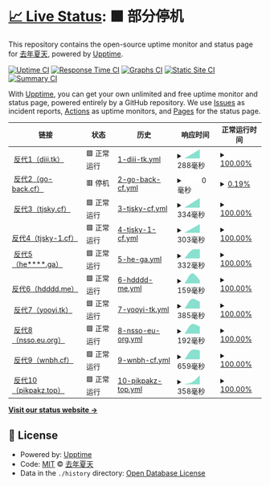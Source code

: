 # [📈 Live Status](https://demo.upptime.js.org): <!--live status--> **🟧 部分停机**

This repository contains the open-source uptime monitor and status page for [去年夏天](https://www.tjsky.net), powered by [Upptime](https://github.com/upptime/upptime).

[![Uptime CI](https://github.com/tjsky/upptime/workflows/Uptime%20CI/badge.svg)](https://github.com/tjsky/upptime/actions?query=workflow%3A%22Uptime+CI%22)
[![Response Time CI](https://github.com/tjsky/upptime/workflows/Response%20Time%20CI/badge.svg)](https://github.com/tjsky/upptime/actions?query=workflow%3A%22Response+Time+CI%22)
[![Graphs CI](https://github.com/tjsky/upptime/workflows/Graphs%20CI/badge.svg)](https://github.com/tjsky/upptime/actions?query=workflow%3A%22Graphs+CI%22)
[![Static Site CI](https://github.com/tjsky/upptime/workflows/Static%20Site%20CI/badge.svg)](https://github.com/tjsky/upptime/actions?query=workflow%3A%22Static+Site+CI%22)
[![Summary CI](https://github.com/tjsky/upptime/workflows/Summary%20CI/badge.svg)](https://github.com/tjsky/upptime/actions?query=workflow%3A%22Summary+CI%22)

With [Upptime](https://upptime.js.org), you can get your own unlimited and free uptime monitor and status page, powered entirely by a GitHub repository. We use [Issues](https://github.com/tjsky/upptime/issues) as incident reports, [Actions](https://github.com/tjsky/upptime/actions) as uptime monitors, and [Pages](https://demo.upptime.js.org) for the status page.

<!--start: status pages-->
<!-- This summary is generated by Upptime (https://github.com/upptime/upptime) -->
<!-- Do not edit this manually, your changes will be overwritten -->
<!-- prettier-ignore -->
| 链接 | 状态 | 历史 | 响应时间 | 正常运行时间 |
| --- | ------ | ------- | ------------- | ------ |
| <img alt="" src="https://favicons.githubusercontent.com/diii.tk" height="13"> [反代1（diii.tk）](https://diii.tk/https://1.1.1.1/cdn-cgi/trace) | 🟩 正常运行 | [1-diii-tk.yml](https://github.com/tjsky/upptime/commits/HEAD/history/1-diii-tk.yml) | <details><summary><img alt="响应时间图像" src="./graphs/1-diii-tk/response-time-week.png" height="20"> 288毫秒</summary><br><a href="https://demo.upptime.js.org/history/1-diii-tk"><img alt="响应时间 288" src="https://img.shields.io/endpoint?url=https%3A%2F%2Fraw.githubusercontent.com%2Ftjsky%2Fupptime%2FHEAD%2Fapi%2F1-diii-tk%2Fresponse-time.json"></a><br><a href="https://demo.upptime.js.org/history/1-diii-tk"><img alt="24 小时响应时间 288" src="https://img.shields.io/endpoint?url=https%3A%2F%2Fraw.githubusercontent.com%2Ftjsky%2Fupptime%2FHEAD%2Fapi%2F1-diii-tk%2Fresponse-time-day.json"></a><br><a href="https://demo.upptime.js.org/history/1-diii-tk"><img alt="7 天正常运行时间 288" src="https://img.shields.io/endpoint?url=https%3A%2F%2Fraw.githubusercontent.com%2Ftjsky%2Fupptime%2FHEAD%2Fapi%2F1-diii-tk%2Fresponse-time-week.json"></a><br><a href="https://demo.upptime.js.org/history/1-diii-tk"><img alt="30天的正常运行时间 288" src="https://img.shields.io/endpoint?url=https%3A%2F%2Fraw.githubusercontent.com%2Ftjsky%2Fupptime%2FHEAD%2Fapi%2F1-diii-tk%2Fresponse-time-month.json"></a><br><a href="https://demo.upptime.js.org/history/1-diii-tk"><img alt="1年的正常运行时间 288" src="https://img.shields.io/endpoint?url=https%3A%2F%2Fraw.githubusercontent.com%2Ftjsky%2Fupptime%2FHEAD%2Fapi%2F1-diii-tk%2Fresponse-time-year.json"></a></details> | <details><summary><a href="https://demo.upptime.js.org/history/1-diii-tk">100.00%</a></summary><a href="https://demo.upptime.js.org/history/1-diii-tk"><img alt="正常运行时间 100.00%" src="https://img.shields.io/endpoint?url=https%3A%2F%2Fraw.githubusercontent.com%2Ftjsky%2Fupptime%2FHEAD%2Fapi%2F1-diii-tk%2Fuptime.json"></a><br><a href="https://demo.upptime.js.org/history/1-diii-tk"><img alt="24 小时正常运行时间 100.00%" src="https://img.shields.io/endpoint?url=https%3A%2F%2Fraw.githubusercontent.com%2Ftjsky%2Fupptime%2FHEAD%2Fapi%2F1-diii-tk%2Fuptime-day.json"></a><br><a href="https://demo.upptime.js.org/history/1-diii-tk"><img alt="7 天正常运行时间 100.00%" src="https://img.shields.io/endpoint?url=https%3A%2F%2Fraw.githubusercontent.com%2Ftjsky%2Fupptime%2FHEAD%2Fapi%2F1-diii-tk%2Fuptime-week.json"></a><br><a href="https://demo.upptime.js.org/history/1-diii-tk"><img alt="30天的正常运行时间 100.00%" src="https://img.shields.io/endpoint?url=https%3A%2F%2Fraw.githubusercontent.com%2Ftjsky%2Fupptime%2FHEAD%2Fapi%2F1-diii-tk%2Fuptime-month.json"></a><br><a href="https://demo.upptime.js.org/history/1-diii-tk"><img alt="1年的正常运行时间 100.00%" src="https://img.shields.io/endpoint?url=https%3A%2F%2Fraw.githubusercontent.com%2Ftjsky%2Fupptime%2FHEAD%2Fapi%2F1-diii-tk%2Fuptime-year.json"></a></details>
| <img alt="" src="https://favicons.githubusercontent.com/api-pikpak.go-back.cf" height="13"> [反代2（go-back.cf）](https://api-pikpak.go-back.cf/https://1.1.1.1/cdn-cgi/trace) | 🟥 停机 | [2-go-back-cf.yml](https://github.com/tjsky/upptime/commits/HEAD/history/2-go-back-cf.yml) | <details><summary><img alt="响应时间图像" src="./graphs/2-go-back-cf/response-time-week.png" height="20"> 0毫秒</summary><br><a href="https://demo.upptime.js.org/history/2-go-back-cf"><img alt="响应时间 0" src="https://img.shields.io/endpoint?url=https%3A%2F%2Fraw.githubusercontent.com%2Ftjsky%2Fupptime%2FHEAD%2Fapi%2F2-go-back-cf%2Fresponse-time.json"></a><br><a href="https://demo.upptime.js.org/history/2-go-back-cf"><img alt="24 小时响应时间 0" src="https://img.shields.io/endpoint?url=https%3A%2F%2Fraw.githubusercontent.com%2Ftjsky%2Fupptime%2FHEAD%2Fapi%2F2-go-back-cf%2Fresponse-time-day.json"></a><br><a href="https://demo.upptime.js.org/history/2-go-back-cf"><img alt="7 天正常运行时间 0" src="https://img.shields.io/endpoint?url=https%3A%2F%2Fraw.githubusercontent.com%2Ftjsky%2Fupptime%2FHEAD%2Fapi%2F2-go-back-cf%2Fresponse-time-week.json"></a><br><a href="https://demo.upptime.js.org/history/2-go-back-cf"><img alt="30天的正常运行时间 0" src="https://img.shields.io/endpoint?url=https%3A%2F%2Fraw.githubusercontent.com%2Ftjsky%2Fupptime%2FHEAD%2Fapi%2F2-go-back-cf%2Fresponse-time-month.json"></a><br><a href="https://demo.upptime.js.org/history/2-go-back-cf"><img alt="1年的正常运行时间 0" src="https://img.shields.io/endpoint?url=https%3A%2F%2Fraw.githubusercontent.com%2Ftjsky%2Fupptime%2FHEAD%2Fapi%2F2-go-back-cf%2Fresponse-time-year.json"></a></details> | <details><summary><a href="https://demo.upptime.js.org/history/2-go-back-cf">0.19%</a></summary><a href="https://demo.upptime.js.org/history/2-go-back-cf"><img alt="正常运行时间 0.19%" src="https://img.shields.io/endpoint?url=https%3A%2F%2Fraw.githubusercontent.com%2Ftjsky%2Fupptime%2FHEAD%2Fapi%2F2-go-back-cf%2Fuptime.json"></a><br><a href="https://demo.upptime.js.org/history/2-go-back-cf"><img alt="24 小时正常运行时间 0.19%" src="https://img.shields.io/endpoint?url=https%3A%2F%2Fraw.githubusercontent.com%2Ftjsky%2Fupptime%2FHEAD%2Fapi%2F2-go-back-cf%2Fuptime-day.json"></a><br><a href="https://demo.upptime.js.org/history/2-go-back-cf"><img alt="7 天正常运行时间 0.19%" src="https://img.shields.io/endpoint?url=https%3A%2F%2Fraw.githubusercontent.com%2Ftjsky%2Fupptime%2FHEAD%2Fapi%2F2-go-back-cf%2Fuptime-week.json"></a><br><a href="https://demo.upptime.js.org/history/2-go-back-cf"><img alt="30天的正常运行时间 0.19%" src="https://img.shields.io/endpoint?url=https%3A%2F%2Fraw.githubusercontent.com%2Ftjsky%2Fupptime%2FHEAD%2Fapi%2F2-go-back-cf%2Fuptime-month.json"></a><br><a href="https://demo.upptime.js.org/history/2-go-back-cf"><img alt="1年的正常运行时间 0.19%" src="https://img.shields.io/endpoint?url=https%3A%2F%2Fraw.githubusercontent.com%2Ftjsky%2Fupptime%2FHEAD%2Fapi%2F2-go-back-cf%2Fuptime-year.json"></a></details>
| <img alt="" src="https://favicons.githubusercontent.com/api-pikpak.tjsky.cf" height="13"> [反代3（tjsky.cf）](https://api-pikpak.tjsky.cf/https://1.1.1.1/cdn-cgi/trace) | 🟩 正常运行 | [3-tjsky-cf.yml](https://github.com/tjsky/upptime/commits/HEAD/history/3-tjsky-cf.yml) | <details><summary><img alt="响应时间图像" src="./graphs/3-tjsky-cf/response-time-week.png" height="20"> 334毫秒</summary><br><a href="https://demo.upptime.js.org/history/3-tjsky-cf"><img alt="响应时间 334" src="https://img.shields.io/endpoint?url=https%3A%2F%2Fraw.githubusercontent.com%2Ftjsky%2Fupptime%2FHEAD%2Fapi%2F3-tjsky-cf%2Fresponse-time.json"></a><br><a href="https://demo.upptime.js.org/history/3-tjsky-cf"><img alt="24 小时响应时间 334" src="https://img.shields.io/endpoint?url=https%3A%2F%2Fraw.githubusercontent.com%2Ftjsky%2Fupptime%2FHEAD%2Fapi%2F3-tjsky-cf%2Fresponse-time-day.json"></a><br><a href="https://demo.upptime.js.org/history/3-tjsky-cf"><img alt="7 天正常运行时间 334" src="https://img.shields.io/endpoint?url=https%3A%2F%2Fraw.githubusercontent.com%2Ftjsky%2Fupptime%2FHEAD%2Fapi%2F3-tjsky-cf%2Fresponse-time-week.json"></a><br><a href="https://demo.upptime.js.org/history/3-tjsky-cf"><img alt="30天的正常运行时间 334" src="https://img.shields.io/endpoint?url=https%3A%2F%2Fraw.githubusercontent.com%2Ftjsky%2Fupptime%2FHEAD%2Fapi%2F3-tjsky-cf%2Fresponse-time-month.json"></a><br><a href="https://demo.upptime.js.org/history/3-tjsky-cf"><img alt="1年的正常运行时间 334" src="https://img.shields.io/endpoint?url=https%3A%2F%2Fraw.githubusercontent.com%2Ftjsky%2Fupptime%2FHEAD%2Fapi%2F3-tjsky-cf%2Fresponse-time-year.json"></a></details> | <details><summary><a href="https://demo.upptime.js.org/history/3-tjsky-cf">100.00%</a></summary><a href="https://demo.upptime.js.org/history/3-tjsky-cf"><img alt="正常运行时间 100.00%" src="https://img.shields.io/endpoint?url=https%3A%2F%2Fraw.githubusercontent.com%2Ftjsky%2Fupptime%2FHEAD%2Fapi%2F3-tjsky-cf%2Fuptime.json"></a><br><a href="https://demo.upptime.js.org/history/3-tjsky-cf"><img alt="24 小时正常运行时间 100.00%" src="https://img.shields.io/endpoint?url=https%3A%2F%2Fraw.githubusercontent.com%2Ftjsky%2Fupptime%2FHEAD%2Fapi%2F3-tjsky-cf%2Fuptime-day.json"></a><br><a href="https://demo.upptime.js.org/history/3-tjsky-cf"><img alt="7 天正常运行时间 100.00%" src="https://img.shields.io/endpoint?url=https%3A%2F%2Fraw.githubusercontent.com%2Ftjsky%2Fupptime%2FHEAD%2Fapi%2F3-tjsky-cf%2Fuptime-week.json"></a><br><a href="https://demo.upptime.js.org/history/3-tjsky-cf"><img alt="30天的正常运行时间 100.00%" src="https://img.shields.io/endpoint?url=https%3A%2F%2Fraw.githubusercontent.com%2Ftjsky%2Fupptime%2FHEAD%2Fapi%2F3-tjsky-cf%2Fuptime-month.json"></a><br><a href="https://demo.upptime.js.org/history/3-tjsky-cf"><img alt="1年的正常运行时间 100.00%" src="https://img.shields.io/endpoint?url=https%3A%2F%2Fraw.githubusercontent.com%2Ftjsky%2Fupptime%2FHEAD%2Fapi%2F3-tjsky-cf%2Fuptime-year.json"></a></details>
| <img alt="" src="https://favicons.githubusercontent.com/api-pikpak.tjsky-1.cf" height="13"> [反代4（tjsky-1.cf）](https://api-pikpak.tjsky-1.cf/https://1.1.1.1/cdn-cgi/trace) | 🟩 正常运行 | [4-tjsky-1-cf.yml](https://github.com/tjsky/upptime/commits/HEAD/history/4-tjsky-1-cf.yml) | <details><summary><img alt="响应时间图像" src="./graphs/4-tjsky-1-cf/response-time-week.png" height="20"> 303毫秒</summary><br><a href="https://demo.upptime.js.org/history/4-tjsky-1-cf"><img alt="响应时间 303" src="https://img.shields.io/endpoint?url=https%3A%2F%2Fraw.githubusercontent.com%2Ftjsky%2Fupptime%2FHEAD%2Fapi%2F4-tjsky-1-cf%2Fresponse-time.json"></a><br><a href="https://demo.upptime.js.org/history/4-tjsky-1-cf"><img alt="24 小时响应时间 303" src="https://img.shields.io/endpoint?url=https%3A%2F%2Fraw.githubusercontent.com%2Ftjsky%2Fupptime%2FHEAD%2Fapi%2F4-tjsky-1-cf%2Fresponse-time-day.json"></a><br><a href="https://demo.upptime.js.org/history/4-tjsky-1-cf"><img alt="7 天正常运行时间 303" src="https://img.shields.io/endpoint?url=https%3A%2F%2Fraw.githubusercontent.com%2Ftjsky%2Fupptime%2FHEAD%2Fapi%2F4-tjsky-1-cf%2Fresponse-time-week.json"></a><br><a href="https://demo.upptime.js.org/history/4-tjsky-1-cf"><img alt="30天的正常运行时间 303" src="https://img.shields.io/endpoint?url=https%3A%2F%2Fraw.githubusercontent.com%2Ftjsky%2Fupptime%2FHEAD%2Fapi%2F4-tjsky-1-cf%2Fresponse-time-month.json"></a><br><a href="https://demo.upptime.js.org/history/4-tjsky-1-cf"><img alt="1年的正常运行时间 303" src="https://img.shields.io/endpoint?url=https%3A%2F%2Fraw.githubusercontent.com%2Ftjsky%2Fupptime%2FHEAD%2Fapi%2F4-tjsky-1-cf%2Fresponse-time-year.json"></a></details> | <details><summary><a href="https://demo.upptime.js.org/history/4-tjsky-1-cf">100.00%</a></summary><a href="https://demo.upptime.js.org/history/4-tjsky-1-cf"><img alt="正常运行时间 100.00%" src="https://img.shields.io/endpoint?url=https%3A%2F%2Fraw.githubusercontent.com%2Ftjsky%2Fupptime%2FHEAD%2Fapi%2F4-tjsky-1-cf%2Fuptime.json"></a><br><a href="https://demo.upptime.js.org/history/4-tjsky-1-cf"><img alt="24 小时正常运行时间 100.00%" src="https://img.shields.io/endpoint?url=https%3A%2F%2Fraw.githubusercontent.com%2Ftjsky%2Fupptime%2FHEAD%2Fapi%2F4-tjsky-1-cf%2Fuptime-day.json"></a><br><a href="https://demo.upptime.js.org/history/4-tjsky-1-cf"><img alt="7 天正常运行时间 100.00%" src="https://img.shields.io/endpoint?url=https%3A%2F%2Fraw.githubusercontent.com%2Ftjsky%2Fupptime%2FHEAD%2Fapi%2F4-tjsky-1-cf%2Fuptime-week.json"></a><br><a href="https://demo.upptime.js.org/history/4-tjsky-1-cf"><img alt="30天的正常运行时间 100.00%" src="https://img.shields.io/endpoint?url=https%3A%2F%2Fraw.githubusercontent.com%2Ftjsky%2Fupptime%2FHEAD%2Fapi%2F4-tjsky-1-cf%2Fuptime-month.json"></a><br><a href="https://demo.upptime.js.org/history/4-tjsky-1-cf"><img alt="1年的正常运行时间 100.00%" src="https://img.shields.io/endpoint?url=https%3A%2F%2Fraw.githubusercontent.com%2Ftjsky%2Fupptime%2FHEAD%2Fapi%2F4-tjsky-1-cf%2Fuptime-year.json"></a></details>
| <img alt="" src="https://favicons.githubusercontent.com/pikpak.he13797739994.ga" height="13"> [反代5（he****.ga）](https://pikpak.he13797739994.ga/https://1.1.1.1/cdn-cgi/trace) | 🟩 正常运行 | [5-he-ga.yml](https://github.com/tjsky/upptime/commits/HEAD/history/5-he-ga.yml) | <details><summary><img alt="响应时间图像" src="./graphs/5-he-ga/response-time-week.png" height="20"> 332毫秒</summary><br><a href="https://demo.upptime.js.org/history/5-he-ga"><img alt="响应时间 332" src="https://img.shields.io/endpoint?url=https%3A%2F%2Fraw.githubusercontent.com%2Ftjsky%2Fupptime%2FHEAD%2Fapi%2F5-he-ga%2Fresponse-time.json"></a><br><a href="https://demo.upptime.js.org/history/5-he-ga"><img alt="24 小时响应时间 332" src="https://img.shields.io/endpoint?url=https%3A%2F%2Fraw.githubusercontent.com%2Ftjsky%2Fupptime%2FHEAD%2Fapi%2F5-he-ga%2Fresponse-time-day.json"></a><br><a href="https://demo.upptime.js.org/history/5-he-ga"><img alt="7 天正常运行时间 332" src="https://img.shields.io/endpoint?url=https%3A%2F%2Fraw.githubusercontent.com%2Ftjsky%2Fupptime%2FHEAD%2Fapi%2F5-he-ga%2Fresponse-time-week.json"></a><br><a href="https://demo.upptime.js.org/history/5-he-ga"><img alt="30天的正常运行时间 332" src="https://img.shields.io/endpoint?url=https%3A%2F%2Fraw.githubusercontent.com%2Ftjsky%2Fupptime%2FHEAD%2Fapi%2F5-he-ga%2Fresponse-time-month.json"></a><br><a href="https://demo.upptime.js.org/history/5-he-ga"><img alt="1年的正常运行时间 332" src="https://img.shields.io/endpoint?url=https%3A%2F%2Fraw.githubusercontent.com%2Ftjsky%2Fupptime%2FHEAD%2Fapi%2F5-he-ga%2Fresponse-time-year.json"></a></details> | <details><summary><a href="https://demo.upptime.js.org/history/5-he-ga">100.00%</a></summary><a href="https://demo.upptime.js.org/history/5-he-ga"><img alt="正常运行时间 100.00%" src="https://img.shields.io/endpoint?url=https%3A%2F%2Fraw.githubusercontent.com%2Ftjsky%2Fupptime%2FHEAD%2Fapi%2F5-he-ga%2Fuptime.json"></a><br><a href="https://demo.upptime.js.org/history/5-he-ga"><img alt="24 小时正常运行时间 100.00%" src="https://img.shields.io/endpoint?url=https%3A%2F%2Fraw.githubusercontent.com%2Ftjsky%2Fupptime%2FHEAD%2Fapi%2F5-he-ga%2Fuptime-day.json"></a><br><a href="https://demo.upptime.js.org/history/5-he-ga"><img alt="7 天正常运行时间 100.00%" src="https://img.shields.io/endpoint?url=https%3A%2F%2Fraw.githubusercontent.com%2Ftjsky%2Fupptime%2FHEAD%2Fapi%2F5-he-ga%2Fuptime-week.json"></a><br><a href="https://demo.upptime.js.org/history/5-he-ga"><img alt="30天的正常运行时间 100.00%" src="https://img.shields.io/endpoint?url=https%3A%2F%2Fraw.githubusercontent.com%2Ftjsky%2Fupptime%2FHEAD%2Fapi%2F5-he-ga%2Fuptime-month.json"></a><br><a href="https://demo.upptime.js.org/history/5-he-ga"><img alt="1年的正常运行时间 100.00%" src="https://img.shields.io/endpoint?url=https%3A%2F%2Fraw.githubusercontent.com%2Ftjsky%2Fupptime%2FHEAD%2Fapi%2F5-he-ga%2Fuptime-year.json"></a></details>
| <img alt="" src="https://favicons.githubusercontent.com/pikpak.hdddd.me" height="13"> [反代6（hdddd.me）](https://pikpak.hdddd.me/https://1.1.1.1/cdn-cgi/trace) | 🟩 正常运行 | [6-hdddd-me.yml](https://github.com/tjsky/upptime/commits/HEAD/history/6-hdddd-me.yml) | <details><summary><img alt="响应时间图像" src="./graphs/6-hdddd-me/response-time-week.png" height="20"> 159毫秒</summary><br><a href="https://demo.upptime.js.org/history/6-hdddd-me"><img alt="响应时间 159" src="https://img.shields.io/endpoint?url=https%3A%2F%2Fraw.githubusercontent.com%2Ftjsky%2Fupptime%2FHEAD%2Fapi%2F6-hdddd-me%2Fresponse-time.json"></a><br><a href="https://demo.upptime.js.org/history/6-hdddd-me"><img alt="24 小时响应时间 159" src="https://img.shields.io/endpoint?url=https%3A%2F%2Fraw.githubusercontent.com%2Ftjsky%2Fupptime%2FHEAD%2Fapi%2F6-hdddd-me%2Fresponse-time-day.json"></a><br><a href="https://demo.upptime.js.org/history/6-hdddd-me"><img alt="7 天正常运行时间 159" src="https://img.shields.io/endpoint?url=https%3A%2F%2Fraw.githubusercontent.com%2Ftjsky%2Fupptime%2FHEAD%2Fapi%2F6-hdddd-me%2Fresponse-time-week.json"></a><br><a href="https://demo.upptime.js.org/history/6-hdddd-me"><img alt="30天的正常运行时间 159" src="https://img.shields.io/endpoint?url=https%3A%2F%2Fraw.githubusercontent.com%2Ftjsky%2Fupptime%2FHEAD%2Fapi%2F6-hdddd-me%2Fresponse-time-month.json"></a><br><a href="https://demo.upptime.js.org/history/6-hdddd-me"><img alt="1年的正常运行时间 159" src="https://img.shields.io/endpoint?url=https%3A%2F%2Fraw.githubusercontent.com%2Ftjsky%2Fupptime%2FHEAD%2Fapi%2F6-hdddd-me%2Fresponse-time-year.json"></a></details> | <details><summary><a href="https://demo.upptime.js.org/history/6-hdddd-me">100.00%</a></summary><a href="https://demo.upptime.js.org/history/6-hdddd-me"><img alt="正常运行时间 100.00%" src="https://img.shields.io/endpoint?url=https%3A%2F%2Fraw.githubusercontent.com%2Ftjsky%2Fupptime%2FHEAD%2Fapi%2F6-hdddd-me%2Fuptime.json"></a><br><a href="https://demo.upptime.js.org/history/6-hdddd-me"><img alt="24 小时正常运行时间 100.00%" src="https://img.shields.io/endpoint?url=https%3A%2F%2Fraw.githubusercontent.com%2Ftjsky%2Fupptime%2FHEAD%2Fapi%2F6-hdddd-me%2Fuptime-day.json"></a><br><a href="https://demo.upptime.js.org/history/6-hdddd-me"><img alt="7 天正常运行时间 100.00%" src="https://img.shields.io/endpoint?url=https%3A%2F%2Fraw.githubusercontent.com%2Ftjsky%2Fupptime%2FHEAD%2Fapi%2F6-hdddd-me%2Fuptime-week.json"></a><br><a href="https://demo.upptime.js.org/history/6-hdddd-me"><img alt="30天的正常运行时间 100.00%" src="https://img.shields.io/endpoint?url=https%3A%2F%2Fraw.githubusercontent.com%2Ftjsky%2Fupptime%2FHEAD%2Fapi%2F6-hdddd-me%2Fuptime-month.json"></a><br><a href="https://demo.upptime.js.org/history/6-hdddd-me"><img alt="1年的正常运行时间 100.00%" src="https://img.shields.io/endpoint?url=https%3A%2F%2Fraw.githubusercontent.com%2Ftjsky%2Fupptime%2FHEAD%2Fapi%2F6-hdddd-me%2Fuptime-year.json"></a></details>
| <img alt="" src="https://favicons.githubusercontent.com/pan.yooyi.tk" height="13"> [反代7（yooyi.tk）](https://pan.yooyi.tk/https://1.1.1.1/cdn-cgi/trace) | 🟩 正常运行 | [7-yooyi-tk.yml](https://github.com/tjsky/upptime/commits/HEAD/history/7-yooyi-tk.yml) | <details><summary><img alt="响应时间图像" src="./graphs/7-yooyi-tk/response-time-week.png" height="20"> 385毫秒</summary><br><a href="https://demo.upptime.js.org/history/7-yooyi-tk"><img alt="响应时间 385" src="https://img.shields.io/endpoint?url=https%3A%2F%2Fraw.githubusercontent.com%2Ftjsky%2Fupptime%2FHEAD%2Fapi%2F7-yooyi-tk%2Fresponse-time.json"></a><br><a href="https://demo.upptime.js.org/history/7-yooyi-tk"><img alt="24 小时响应时间 385" src="https://img.shields.io/endpoint?url=https%3A%2F%2Fraw.githubusercontent.com%2Ftjsky%2Fupptime%2FHEAD%2Fapi%2F7-yooyi-tk%2Fresponse-time-day.json"></a><br><a href="https://demo.upptime.js.org/history/7-yooyi-tk"><img alt="7 天正常运行时间 385" src="https://img.shields.io/endpoint?url=https%3A%2F%2Fraw.githubusercontent.com%2Ftjsky%2Fupptime%2FHEAD%2Fapi%2F7-yooyi-tk%2Fresponse-time-week.json"></a><br><a href="https://demo.upptime.js.org/history/7-yooyi-tk"><img alt="30天的正常运行时间 385" src="https://img.shields.io/endpoint?url=https%3A%2F%2Fraw.githubusercontent.com%2Ftjsky%2Fupptime%2FHEAD%2Fapi%2F7-yooyi-tk%2Fresponse-time-month.json"></a><br><a href="https://demo.upptime.js.org/history/7-yooyi-tk"><img alt="1年的正常运行时间 385" src="https://img.shields.io/endpoint?url=https%3A%2F%2Fraw.githubusercontent.com%2Ftjsky%2Fupptime%2FHEAD%2Fapi%2F7-yooyi-tk%2Fresponse-time-year.json"></a></details> | <details><summary><a href="https://demo.upptime.js.org/history/7-yooyi-tk">100.00%</a></summary><a href="https://demo.upptime.js.org/history/7-yooyi-tk"><img alt="正常运行时间 100.00%" src="https://img.shields.io/endpoint?url=https%3A%2F%2Fraw.githubusercontent.com%2Ftjsky%2Fupptime%2FHEAD%2Fapi%2F7-yooyi-tk%2Fuptime.json"></a><br><a href="https://demo.upptime.js.org/history/7-yooyi-tk"><img alt="24 小时正常运行时间 100.00%" src="https://img.shields.io/endpoint?url=https%3A%2F%2Fraw.githubusercontent.com%2Ftjsky%2Fupptime%2FHEAD%2Fapi%2F7-yooyi-tk%2Fuptime-day.json"></a><br><a href="https://demo.upptime.js.org/history/7-yooyi-tk"><img alt="7 天正常运行时间 100.00%" src="https://img.shields.io/endpoint?url=https%3A%2F%2Fraw.githubusercontent.com%2Ftjsky%2Fupptime%2FHEAD%2Fapi%2F7-yooyi-tk%2Fuptime-week.json"></a><br><a href="https://demo.upptime.js.org/history/7-yooyi-tk"><img alt="30天的正常运行时间 100.00%" src="https://img.shields.io/endpoint?url=https%3A%2F%2Fraw.githubusercontent.com%2Ftjsky%2Fupptime%2FHEAD%2Fapi%2F7-yooyi-tk%2Fuptime-month.json"></a><br><a href="https://demo.upptime.js.org/history/7-yooyi-tk"><img alt="1年的正常运行时间 100.00%" src="https://img.shields.io/endpoint?url=https%3A%2F%2Fraw.githubusercontent.com%2Ftjsky%2Fupptime%2FHEAD%2Fapi%2F7-yooyi-tk%2Fuptime-year.json"></a></details>
| <img alt="" src="https://favicons.githubusercontent.com/pikpak.nsso.eu.org" height="13"> [反代8（nsso.eu.org）](https://pikpak.nsso.eu.org/https://1.1.1.1/cdn-cgi/trace) | 🟩 正常运行 | [8-nsso-eu-org.yml](https://github.com/tjsky/upptime/commits/HEAD/history/8-nsso-eu-org.yml) | <details><summary><img alt="响应时间图像" src="./graphs/8-nsso-eu-org/response-time-week.png" height="20"> 192毫秒</summary><br><a href="https://demo.upptime.js.org/history/8-nsso-eu-org"><img alt="响应时间 192" src="https://img.shields.io/endpoint?url=https%3A%2F%2Fraw.githubusercontent.com%2Ftjsky%2Fupptime%2FHEAD%2Fapi%2F8-nsso-eu-org%2Fresponse-time.json"></a><br><a href="https://demo.upptime.js.org/history/8-nsso-eu-org"><img alt="24 小时响应时间 192" src="https://img.shields.io/endpoint?url=https%3A%2F%2Fraw.githubusercontent.com%2Ftjsky%2Fupptime%2FHEAD%2Fapi%2F8-nsso-eu-org%2Fresponse-time-day.json"></a><br><a href="https://demo.upptime.js.org/history/8-nsso-eu-org"><img alt="7 天正常运行时间 192" src="https://img.shields.io/endpoint?url=https%3A%2F%2Fraw.githubusercontent.com%2Ftjsky%2Fupptime%2FHEAD%2Fapi%2F8-nsso-eu-org%2Fresponse-time-week.json"></a><br><a href="https://demo.upptime.js.org/history/8-nsso-eu-org"><img alt="30天的正常运行时间 192" src="https://img.shields.io/endpoint?url=https%3A%2F%2Fraw.githubusercontent.com%2Ftjsky%2Fupptime%2FHEAD%2Fapi%2F8-nsso-eu-org%2Fresponse-time-month.json"></a><br><a href="https://demo.upptime.js.org/history/8-nsso-eu-org"><img alt="1年的正常运行时间 192" src="https://img.shields.io/endpoint?url=https%3A%2F%2Fraw.githubusercontent.com%2Ftjsky%2Fupptime%2FHEAD%2Fapi%2F8-nsso-eu-org%2Fresponse-time-year.json"></a></details> | <details><summary><a href="https://demo.upptime.js.org/history/8-nsso-eu-org">100.00%</a></summary><a href="https://demo.upptime.js.org/history/8-nsso-eu-org"><img alt="正常运行时间 100.00%" src="https://img.shields.io/endpoint?url=https%3A%2F%2Fraw.githubusercontent.com%2Ftjsky%2Fupptime%2FHEAD%2Fapi%2F8-nsso-eu-org%2Fuptime.json"></a><br><a href="https://demo.upptime.js.org/history/8-nsso-eu-org"><img alt="24 小时正常运行时间 100.00%" src="https://img.shields.io/endpoint?url=https%3A%2F%2Fraw.githubusercontent.com%2Ftjsky%2Fupptime%2FHEAD%2Fapi%2F8-nsso-eu-org%2Fuptime-day.json"></a><br><a href="https://demo.upptime.js.org/history/8-nsso-eu-org"><img alt="7 天正常运行时间 100.00%" src="https://img.shields.io/endpoint?url=https%3A%2F%2Fraw.githubusercontent.com%2Ftjsky%2Fupptime%2FHEAD%2Fapi%2F8-nsso-eu-org%2Fuptime-week.json"></a><br><a href="https://demo.upptime.js.org/history/8-nsso-eu-org"><img alt="30天的正常运行时间 100.00%" src="https://img.shields.io/endpoint?url=https%3A%2F%2Fraw.githubusercontent.com%2Ftjsky%2Fupptime%2FHEAD%2Fapi%2F8-nsso-eu-org%2Fuptime-month.json"></a><br><a href="https://demo.upptime.js.org/history/8-nsso-eu-org"><img alt="1年的正常运行时间 100.00%" src="https://img.shields.io/endpoint?url=https%3A%2F%2Fraw.githubusercontent.com%2Ftjsky%2Fupptime%2FHEAD%2Fapi%2F8-nsso-eu-org%2Fuptime-year.json"></a></details>
| <img alt="" src="https://favicons.githubusercontent.com/pikpak-web.wnbh.cf" height="13"> [反代9（wnbh.cf）](https://pikpak-web.wnbh.cf/https://1.1.1.1/cdn-cgi/trace) | 🟩 正常运行 | [9-wnbh-cf.yml](https://github.com/tjsky/upptime/commits/HEAD/history/9-wnbh-cf.yml) | <details><summary><img alt="响应时间图像" src="./graphs/9-wnbh-cf/response-time-week.png" height="20"> 659毫秒</summary><br><a href="https://demo.upptime.js.org/history/9-wnbh-cf"><img alt="响应时间 659" src="https://img.shields.io/endpoint?url=https%3A%2F%2Fraw.githubusercontent.com%2Ftjsky%2Fupptime%2FHEAD%2Fapi%2F9-wnbh-cf%2Fresponse-time.json"></a><br><a href="https://demo.upptime.js.org/history/9-wnbh-cf"><img alt="24 小时响应时间 659" src="https://img.shields.io/endpoint?url=https%3A%2F%2Fraw.githubusercontent.com%2Ftjsky%2Fupptime%2FHEAD%2Fapi%2F9-wnbh-cf%2Fresponse-time-day.json"></a><br><a href="https://demo.upptime.js.org/history/9-wnbh-cf"><img alt="7 天正常运行时间 659" src="https://img.shields.io/endpoint?url=https%3A%2F%2Fraw.githubusercontent.com%2Ftjsky%2Fupptime%2FHEAD%2Fapi%2F9-wnbh-cf%2Fresponse-time-week.json"></a><br><a href="https://demo.upptime.js.org/history/9-wnbh-cf"><img alt="30天的正常运行时间 659" src="https://img.shields.io/endpoint?url=https%3A%2F%2Fraw.githubusercontent.com%2Ftjsky%2Fupptime%2FHEAD%2Fapi%2F9-wnbh-cf%2Fresponse-time-month.json"></a><br><a href="https://demo.upptime.js.org/history/9-wnbh-cf"><img alt="1年的正常运行时间 659" src="https://img.shields.io/endpoint?url=https%3A%2F%2Fraw.githubusercontent.com%2Ftjsky%2Fupptime%2FHEAD%2Fapi%2F9-wnbh-cf%2Fresponse-time-year.json"></a></details> | <details><summary><a href="https://demo.upptime.js.org/history/9-wnbh-cf">100.00%</a></summary><a href="https://demo.upptime.js.org/history/9-wnbh-cf"><img alt="正常运行时间 100.00%" src="https://img.shields.io/endpoint?url=https%3A%2F%2Fraw.githubusercontent.com%2Ftjsky%2Fupptime%2FHEAD%2Fapi%2F9-wnbh-cf%2Fuptime.json"></a><br><a href="https://demo.upptime.js.org/history/9-wnbh-cf"><img alt="24 小时正常运行时间 100.00%" src="https://img.shields.io/endpoint?url=https%3A%2F%2Fraw.githubusercontent.com%2Ftjsky%2Fupptime%2FHEAD%2Fapi%2F9-wnbh-cf%2Fuptime-day.json"></a><br><a href="https://demo.upptime.js.org/history/9-wnbh-cf"><img alt="7 天正常运行时间 100.00%" src="https://img.shields.io/endpoint?url=https%3A%2F%2Fraw.githubusercontent.com%2Ftjsky%2Fupptime%2FHEAD%2Fapi%2F9-wnbh-cf%2Fuptime-week.json"></a><br><a href="https://demo.upptime.js.org/history/9-wnbh-cf"><img alt="30天的正常运行时间 100.00%" src="https://img.shields.io/endpoint?url=https%3A%2F%2Fraw.githubusercontent.com%2Ftjsky%2Fupptime%2FHEAD%2Fapi%2F9-wnbh-cf%2Fuptime-month.json"></a><br><a href="https://demo.upptime.js.org/history/9-wnbh-cf"><img alt="1年的正常运行时间 100.00%" src="https://img.shields.io/endpoint?url=https%3A%2F%2Fraw.githubusercontent.com%2Ftjsky%2Fupptime%2FHEAD%2Fapi%2F9-wnbh-cf%2Fuptime-year.json"></a></details>
| <img alt="" src="https://favicons.githubusercontent.com/pk.pikpakz.top" height="13"> [反代10（pikpakz.top）](https://pk.pikpakz.top/https://1.1.1.1/cdn-cgi/trace) | 🟩 正常运行 | [10-pikpakz-top.yml](https://github.com/tjsky/upptime/commits/HEAD/history/10-pikpakz-top.yml) | <details><summary><img alt="响应时间图像" src="./graphs/10-pikpakz-top/response-time-week.png" height="20"> 358毫秒</summary><br><a href="https://demo.upptime.js.org/history/10-pikpakz-top"><img alt="响应时间 358" src="https://img.shields.io/endpoint?url=https%3A%2F%2Fraw.githubusercontent.com%2Ftjsky%2Fupptime%2FHEAD%2Fapi%2F10-pikpakz-top%2Fresponse-time.json"></a><br><a href="https://demo.upptime.js.org/history/10-pikpakz-top"><img alt="24 小时响应时间 358" src="https://img.shields.io/endpoint?url=https%3A%2F%2Fraw.githubusercontent.com%2Ftjsky%2Fupptime%2FHEAD%2Fapi%2F10-pikpakz-top%2Fresponse-time-day.json"></a><br><a href="https://demo.upptime.js.org/history/10-pikpakz-top"><img alt="7 天正常运行时间 358" src="https://img.shields.io/endpoint?url=https%3A%2F%2Fraw.githubusercontent.com%2Ftjsky%2Fupptime%2FHEAD%2Fapi%2F10-pikpakz-top%2Fresponse-time-week.json"></a><br><a href="https://demo.upptime.js.org/history/10-pikpakz-top"><img alt="30天的正常运行时间 358" src="https://img.shields.io/endpoint?url=https%3A%2F%2Fraw.githubusercontent.com%2Ftjsky%2Fupptime%2FHEAD%2Fapi%2F10-pikpakz-top%2Fresponse-time-month.json"></a><br><a href="https://demo.upptime.js.org/history/10-pikpakz-top"><img alt="1年的正常运行时间 358" src="https://img.shields.io/endpoint?url=https%3A%2F%2Fraw.githubusercontent.com%2Ftjsky%2Fupptime%2FHEAD%2Fapi%2F10-pikpakz-top%2Fresponse-time-year.json"></a></details> | <details><summary><a href="https://demo.upptime.js.org/history/10-pikpakz-top">100.00%</a></summary><a href="https://demo.upptime.js.org/history/10-pikpakz-top"><img alt="正常运行时间 100.00%" src="https://img.shields.io/endpoint?url=https%3A%2F%2Fraw.githubusercontent.com%2Ftjsky%2Fupptime%2FHEAD%2Fapi%2F10-pikpakz-top%2Fuptime.json"></a><br><a href="https://demo.upptime.js.org/history/10-pikpakz-top"><img alt="24 小时正常运行时间 100.00%" src="https://img.shields.io/endpoint?url=https%3A%2F%2Fraw.githubusercontent.com%2Ftjsky%2Fupptime%2FHEAD%2Fapi%2F10-pikpakz-top%2Fuptime-day.json"></a><br><a href="https://demo.upptime.js.org/history/10-pikpakz-top"><img alt="7 天正常运行时间 100.00%" src="https://img.shields.io/endpoint?url=https%3A%2F%2Fraw.githubusercontent.com%2Ftjsky%2Fupptime%2FHEAD%2Fapi%2F10-pikpakz-top%2Fuptime-week.json"></a><br><a href="https://demo.upptime.js.org/history/10-pikpakz-top"><img alt="30天的正常运行时间 100.00%" src="https://img.shields.io/endpoint?url=https%3A%2F%2Fraw.githubusercontent.com%2Ftjsky%2Fupptime%2FHEAD%2Fapi%2F10-pikpakz-top%2Fuptime-month.json"></a><br><a href="https://demo.upptime.js.org/history/10-pikpakz-top"><img alt="1年的正常运行时间 100.00%" src="https://img.shields.io/endpoint?url=https%3A%2F%2Fraw.githubusercontent.com%2Ftjsky%2Fupptime%2FHEAD%2Fapi%2F10-pikpakz-top%2Fuptime-year.json"></a></details>

<!--end: status pages-->

[**Visit our status website →**](https://demo.upptime.js.org)

## 📄 License

- Powered by: [Upptime](https://github.com/upptime/upptime)
- Code: [MIT](./LICENSE) © [去年夏天](https://www.tjsky.net)
- Data in the `./history` directory: [Open Database License](https://opendatacommons.org/licenses/odbl/1-0/)
